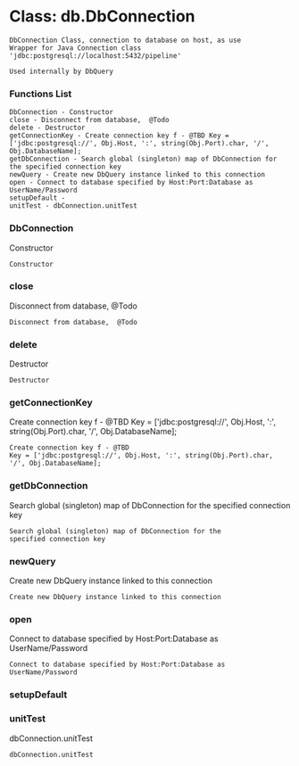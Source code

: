 # Class: db.DbConnection



    
    DbConnection Class, connection to database on host, as use  
    Wrapper for Java Connection class  
    'jdbc:postgresql://localhost:5432/pipeline'  
      
    Used internally by DbQuery  
      
      
      

### Functions List

    DbConnection - Constructor
    close - Disconnect from database,  @Todo
    delete - Destructor
    getConnectionKey - Create connection key f - @TBD Key = ['jdbc:postgresql://', Obj.Host, ':', string(Obj.Port).char, '/', Obj.DatabaseName];
    getDbConnection - Search global (singleton) map of DbConnection for the specified connection key
    newQuery - Create new DbQuery instance linked to this connection
    open - Connect to database specified by Host:Port:Database as UserName/Password
    setupDefault - 
    unitTest - dbConnection.unitTest

### DbConnection

Constructor


    
    Constructor  


### close

Disconnect from database,  @Todo


    
    Disconnect from database,  @Todo  
      


### delete

Destructor


    
    Destructor  


### getConnectionKey

Create connection key f - @TBD Key = ['jdbc:postgresql://', Obj.Host, ':', string(Obj.Port).char, '/', Obj.DatabaseName];


    
    Create connection key f - @TBD  
    Key = ['jdbc:postgresql://', Obj.Host, ':', string(Obj.Port).char, '/', Obj.DatabaseName];  


### getDbConnection

Search global (singleton) map of DbConnection for the specified connection key


    
    Search global (singleton) map of DbConnection for the  
    specified connection key  


### newQuery

Create new DbQuery instance linked to this connection


    
    Create new DbQuery instance linked to this connection  


### open

Connect to database specified by Host:Port:Database as UserName/Password


    
    Connect to database specified by Host:Port:Database as UserName/Password  
      


### setupDefault




    
      


### unitTest

dbConnection.unitTest


    
    dbConnection.unitTest  


